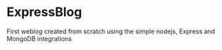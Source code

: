 # ExpressBlog
First weblog created from scratch using the simple nodejs, Express and MongoDB integrations
